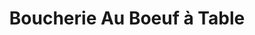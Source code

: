 ---
title: "Boucherie Au Boeuf à Table"
url: /beloeil/boucherie-au-boeuf-a-table/
shop: Metzgerei
---